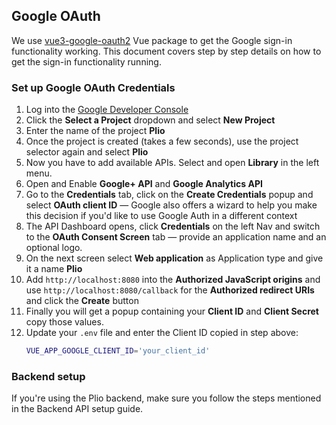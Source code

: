 ## Google OAuth
We use [vue3-google-oauth2](https://github.com/guruahn/vue3-google-oauth2) Vue package to get the Google sign-in functionality working. This document covers step by step details on how to get the sign-in functionality running.

### Set up Google OAuth Credentials
1. Log into the [Google Developer Console](https://console.developers.google.com/)
2. Click the **Select a Project** dropdown and select **New Project**
3. Enter the name of the project **Plio**
4. Once the project is created (takes a few seconds), use the project selector again and select **Plio**
5. Now you have to add available APIs. Select and open **Library** in the left menu.
6. Open and Enable **Google+ API** and **Google Analytics API**
7. Go to the **Credentials** tab, click on the **Create Credentials** popup and select **OAuth client ID** — Google also offers a wizard to help you make this decision if you'd like to use Google Auth in a different context
8. The API Dashboard opens, click **Credentials** on the left Nav and switch to the **OAuth Consent Screen** tab — provide an application name and an optional logo.
9. On the next screen select **Web application** as Application type and give it a name **Plio**
10. Add `http://localhost:8080` into the **Authorized JavaScript origins** and use `http://localhost:8080/callback` for the **Authorized redirect URIs** and click the **Create** button
11. Finally you will get a popup containing your **Client ID** and **Client Secret** copy those values.
12. Update your `.env` file and enter the Client ID copied in step above:
    ```sh
    VUE_APP_GOOGLE_CLIENT_ID='your_client_id'
    ```


### Backend setup
If you're using the Plio backend, make sure you follow the steps mentioned in the Backend API setup guide.
